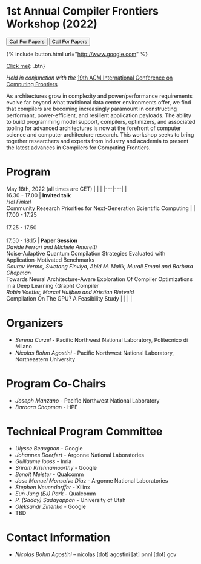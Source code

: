 
# 1st Annual Compiler Frontiers Workshop (2022)

<button onclick="window.location.href='call_for_papers_2022.md';">Call For Papers</button>
<button onclick="window.location.href='program_2022.md';">Call For Papers</button>

{% include button.html url="http://www.google.com" %}

[Click me](http://www.google.com){: .btn}

*Held in conjunction with the* [19th ACM International Conference on Computing Frontiers](https://www.computingfrontiers.org/2022/)

As architectures grow in complexity and power/performance requirements evolve
far beyond what traditional data center environments offer, we find that
compilers are becoming increasingly paramount in constructing performant,
power-efficient, and resilient application payloads. The ability to build
programming model support, compilers, optimizers, and associated tooling for
advanced architectures is now at the forefront of computer science and computer
architecture research. This workshop seeks to bring together researchers and
experts from industry and academia to present the latest advances in Compilers
for Computing Frontiers.

# Program

May 18th, 2022 (all times are CET)
|   |   |
|---|---|
| <br/> 16.30 - 17.00 | **Invited talk** <br/> *Hal Finkel* <br/> Community Research Priorities for Next-Generation Scientific Computing |
| <br/> 17.00 - 17.25 <br/><br/> 17.25 - 17.50 <br/><br/> 17.50 - 18.15 | **Paper Session** <br/>  *Davide Ferrari and Michele Amoretti* <br/> Noise-Adaptive Quantum Compilation Strategies Evaluated with Application-Motivated Benchmarks <br/> *Gaurav Verma, Swetang Finviya, Abid M. Malik, Murali Emani and Barbara Chapman* <br/> Towards Neural Architecture-Aware Exploration Of Compiler Optimizations in a Deep Learning {Graph} Compiler <br/> *Robin Voetter, Marcel Huijben and Kristian Rietveld* <br/> Compilation On The GPU? A Feasibility Study |
| | |


# Organizers

*	*Serena Curzel* - Pacific Northwest National Laboratory, Politecnico di Milano
*	*Nicolas Bohm Agostini* - Pacific Northwest National Laboratory, Northeastern University


# Program Co-Chairs

*	*Joseph Manzano* - Pacific Northwest National Laboratory
*	*Barbara Chapman* - HPE

# Technical Program Committee

*   *Ulysse Beaugnon* - Google
*   *Johannes Doerfert* - Argonne National Laboratories
*   *Guillaume Iooss* - Inria
*   *Sriram Krishnamoorthy* - Google
*   *Benoit Meister* - Qualcomm
*   *Jose Manuel Monsalve Diaz* - Argonne National Laboratories
*   *Stephen Neuendorffer* - Xilinx
*   *Eun Jung (EJ) Park* - Qualcomm
*   *P. (Saday) Sadayappan* - University of Utah
*   *Oleksandr Zinenko* - Google
*   TBD

# Contact Information

*	*Nicolas Bohm Agostini* – nicolas [dot] agostini [at] pnnl [dot] gov
